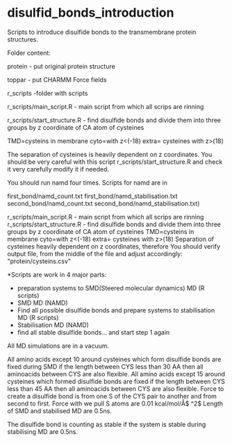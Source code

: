 # disulfid_bonds_introduction
Scripts to introduce disulfide bonds to the transmembrane protein structures.

Folder content:

protein - put original protein structure

toppar - put CHARMM Force fields

r_scripts -folder with scripts

r_scripts/main_script.R - main script from which all scrips are rinning

r_scripts/start_structure.R - find disulfide bonds and divide them into three groups by z coordinate of CA atom of cysteines

TMD=cysteins in membrane
cyto=with z<(-18)
extra= cysteines with z>(18)

The separation of cysteines is heavily dependent on z coordinates. You should be very careful with this script r_scripts/start_structure.R and check it very carefully modify it if needed.

You should run namd four times. Scripts for namd are in

first_bond/namd_count.txt
first_bond/namd_stabilisation.txt
second_bond/namd_count.txt
second_bond/namd_stabilisation.txt)
 
r_scripts/main_script.R - main script from which all scrips are rinning
r_scripts/start_structure.R - find disulfide bonds and divide them into three groups by z coordinate of CA atom of cysteines TMD=cysteins in membrane cyto=with z<(-18) extra= cysteines with z>(18) Separation of cysteines heavily dependent on z coordinates, therefore You should verify output file, from the middle of the file and adjust accordingly: "protein/cysteins.csv"
 
*Scripts are work in 4 major parts:
+ preparation systems to SMD(Steered molecular dynamics) MD (R scripts)
+ SMD MD (NAMD)
+ Find all possible disulfide bonds and prepare systems to stabilisation MD (R scripts)
+ Stabilisation MD (NAMD)
+ find all stable disulfide bonds... and start step 1 again
 
 
All MD simulations are in a vacuum.
 
All amino acids except 10 around cysteines which form disulfide bonds are fixed during SMD if the length between CYS less than 30 AA then all aminoacids between CYS are also flexible. All amino acids except 15 around cysteines which formed disulfide bonds are fixed if the length between CYS less than 45 AA then all aminoacids between CYS are also flexible. Force to create a disulfide bond is from one S of the CYS pair to another and from second to first. Force with we pull S atoms are 0.01 kcal/mol/Å$ ^2$
Length of SMD and stabilised MD are 0.5ns.
 
The disulfide bond is counting as stable if the system is stable during stabilising MD are 0.5ns.